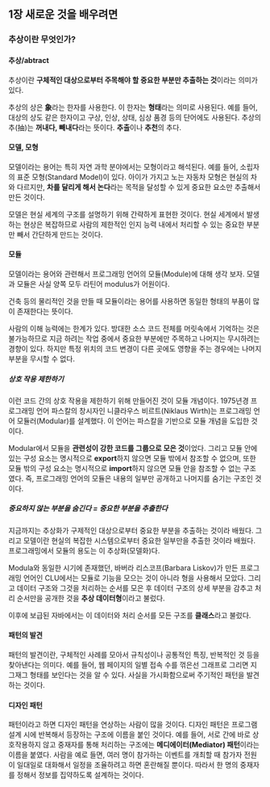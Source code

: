 ## 1장 새로운 것을 배우려면
### 추상이란 무엇인가?
#### 추상/abtract
추상이란 **구체적인 대상으로부터 주목해야 할 중요한 부분만 추출하는 것**이라는 의미가 있다. 

추상의 상은 **象**라는 한자를 사용한다. 이 한자는 **형태**라는 의미로 사용된다.
예를 들어, 대상의 상도 같은 한자이고 구상, 인상, 상태, 심상 품경 등의 단어에도 사용된다.
추상의 추(抽)는 **꺼내다, 빼내다**라는 뜻이다. **추출**이나 **추천**의 추다.

#### 모델, 모형
모델이라는 용어는 특히 자연 과학 분야에서는 모형이라고 해석된다. 예를 들어, 소립자의 표준 모형(Standard Model)이 있다.
아이가 가지고 노는 자동차 모형은 현실의 차와 다르지만, **차를 달리게 해서 논다**라는 목적을 달성할 수 있게 중요한 요소만 추출해서 만든 것이다.

모델은 현실 세계의 구조를 설명하기 위해 간략하게 표현한 것이다. 현실 세계에서 발생하는 현상은 복잡하므로 사람의 제한적인 인지 능력 내에서 처리할 수 있는 중요한 부분만 빼서 간단하게 만드는 것이다.

#### 모듈
모델이라는 용어와 관련해서 프로그래밍 언어의 모듈(Module)에 대해 생각 보자.
모델과 모듈은 사실 양쪽 모두 라틴어 modulus가 어원이다.

건축 등의 물리적인 것을 만들 때 모듈이라는 용어를 사용하면 동일한 형태의 부품이 많이 존재한다는 뜻이다.

사람의 이해 능력에는 한계가 있다. 방대한 소스 코드 전체를 머릿속에서 기억하는 것은 불가능하므로 지금 하려는 작업 중에서 중요한 부분에만 주목하고 나머지는 무시하려는 경향이 있다. 하지만 특정 위치의 코드 변경이 다른 곳에도 영향을 주는 경우에는 나머지 부분을 무시할 수 없다.

##### 상호 작용 제한하기
이런 코드 간의 상호 작용을 제한하기 위해 만들어진 것이 모듈 개념이다. 1975년경 프로그래밍 언어 파스칼의 창시자인 니클라우스 비르트(Niklaus Wirth)는 프로그래밍 언어 모듈러(Modular)를 설계했다. 이 언어는 파스칼을 기반으로 모듈 개념을 도입한 것이다.

Modular에서 모듈을 **관련성이 강한 코드를 그룹으로 모은 것**이었다. 그리고 모듈 안에 있는 구성 요소는 명시적으로 **export**하지 않으면 모듈 밖에서 참조할 수 없으며, 또한 모듈 밖의 구성 요소는 명시적으로 **import**하지 않으면 모듈 안을 참조할 수 없는 구조였다.
즉, 프로그래밍 언어의 모듈은 내용의 일부만 공개하고 나머지를 숨기는 구조인 것이다.

##### 중요하지 않는 부분을 숨긴다 = 중요한 부분을 추출한다
지금까지는 추상화가 구제적인 대상으로부터 중요한 부분을 추출하는 것이라 배웠다. 그리고 모델이란 현실의 복잡한 시스템으로부터 중요한 일부만을 추출한 것이라 배웠다. 프로그래밍에서 모듈의 용도는 이 추상화(모델화)다.

Modula와 동일한 시기에 존재했던, 바버라 리스코프(Barbara Liskov)가 만든 프로그래밍 언어인 CLU에서는 모듈로 기능을 모으는 것이 아니라 형을 사용해서 모았다. 그리고 데이터 구조와 그것을 처리하는 순서를 모은 후 데이터 구조의 상세 부분을 감추고 처리 순서만을 공개한 것을 **추상 데이터형**이라고 불렀다.

이후에 보급된 자바에서는 이 데이터와 처리 순서를 모든 구조를 **클래스**라고 불렀다.

#### 패턴의 발견
패턴의 발견이란, 구체적인 사례를 모아서 규칙성이나 공통적인 특징, 반복적인 것 등을 찾아낸다는 의미다. 예를 들어, 웹 페이지의 일별 접속 수를 꺾은선 그래프로 그리면 지그재그 형태를 보인다는 것을 알 수 있다. 사실을 가시화함으로써 주기적인 패턴을 발견하는 것이다.

#### 디자인 패턴
패턴이라고 하면 디자인 패턴을 연상하는 사람이 많을 것이다. 디자인 패턴은 프로그램 설계 시에 반복해서 등장하는 구조에 이름을 붙인 것이다.
예를 들어, 서로 간에 바로 상호작용하지 않고 중재자를 통해 처리하는 구조에는 **메디에이터(Mediator) 패턴**이라는 이름을 붙였다.
사람을 예로 들면, 여러 명이 참가하는 이벤트를 개최할 때 참가자 전원이 일대일로 대화해서 일정을 조율하려고 하면 혼란해질 뿐이다. 따라서 한 명의 중재자를 정해서 정보를 집약하도록 설계하는 것이다. 